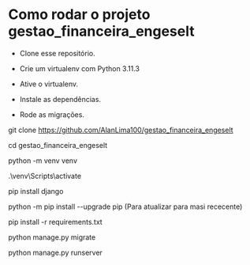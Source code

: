 # Como rodar o projeto gestao_financeira_engeselt


  - Clone esse repositório.
  
  - Crie um virtualenv com Python 3.11.3
  
  - Ative o virtualenv.
  
  - Instale as dependências.
  
  - Rode as migrações.
  



git clone https://github.com/AlanLima100/gestao_financeira_engeselt

cd gestao_financeira_engeselt

python -m venv venv

.\venv\Scripts\activate

pip install django

python -m pip install --upgrade pip (Para atualizar para masi rececente)

pip install -r requirements.txt


python manage.py migrate

python manage.py runserver
